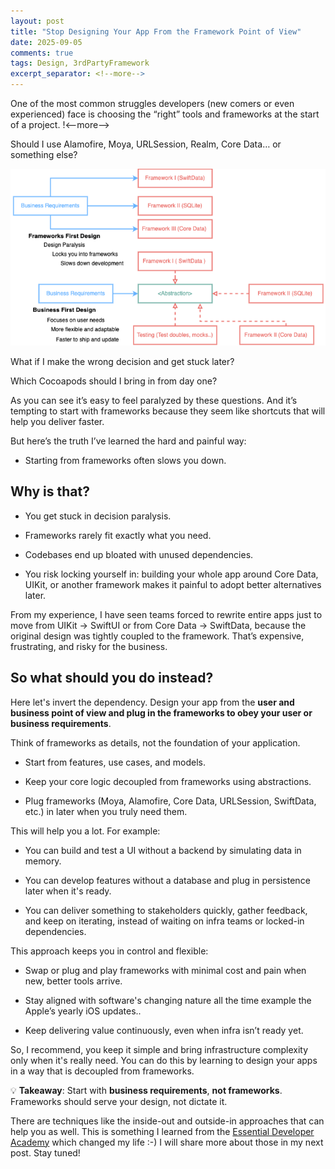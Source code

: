 ```yaml
---
layout: post
title: "Stop Designing Your App From the Framework Point of View"
date: 2025-09-05
comments: true
tags: Design, 3rdPartyFramework
excerpt_separator: <!--more-->
---
```


One of the most common struggles developers (new comers or even experienced) face is choosing the “right” tools and frameworks at the start of a project.
!<--more-->

Should I use Alamofire, Moya, URLSession, Realm, Core Data… or something else?

![3rd-party framework](/assets/img/images-frameworks/third-party-frameworks.png "Third Party Frameworks")

What if I make the wrong decision and get stuck later?

Which Cocoapods should I bring in from day one?

As you can see it’s easy to feel paralyzed by these questions. And it’s tempting to start with frameworks because they seem like shortcuts that will help you deliver faster.

But here’s the truth I’ve learned the hard and painful way: 

- Starting from frameworks often slows you down.

## Why is that?
- You get stuck in decision paralysis.

- Frameworks rarely fit exactly what you need.

- Codebases end up bloated with unused dependencies.

- You risk locking yourself in: building your whole app around Core Data, UIKit, or another framework makes it painful to adopt better alternatives later.

From my experience, I have seen teams forced to rewrite entire apps just to move from UIKit → SwiftUI or from Core Data → SwiftData, because the original design was tightly coupled to the framework. That’s expensive, frustrating, and risky for the business.

## So what should you do instead?
Here let's invert the dependency. Design your app from the **user and business point of view and plug in the frameworks to obey your user or business requirements**.

Think of frameworks as details, not the foundation of your application.

- Start from features, use cases, and models.

- Keep your core logic decoupled from frameworks using abstractions.

- Plug frameworks (Moya, Alamofire, Core Data, URLSession, SwiftData, etc.) in later when you truly need them.

This will help you a lot. For example:

- You can build and test a UI without a backend by simulating data in memory.

- You can develop features without a database and plug in persistence later when it's ready.

- You can deliver something to stakeholders quickly, gather feedback, and keep on iterating, instead of waiting on infra teams or locked-in dependencies.

This approach keeps you in control and flexible:

- Swap or plug and play frameworks with minimal cost and pain when new, better tools arrive.

- Stay aligned with software's changing nature all the time example the Apple’s yearly iOS updates..

- Keep delivering value continuously, even when infra isn’t ready yet.

So, I recommend, you keep it simple and bring infrastructure complexity only when it's really need. You can do this by learning to design your apps in a way that is decoupled from frameworks. 

💡 **Takeaway**: Start with **business requirements**, **not frameworks**. Frameworks should serve your design, not dictate it.

There are techniques like the inside-out and outside-in approaches that can help you as well. This is something I learned from the [Essential Developer Academy](https://www.essentialdeveloper.com/) which changed my life :-) I will share more about those in my next post. Stay tuned!


